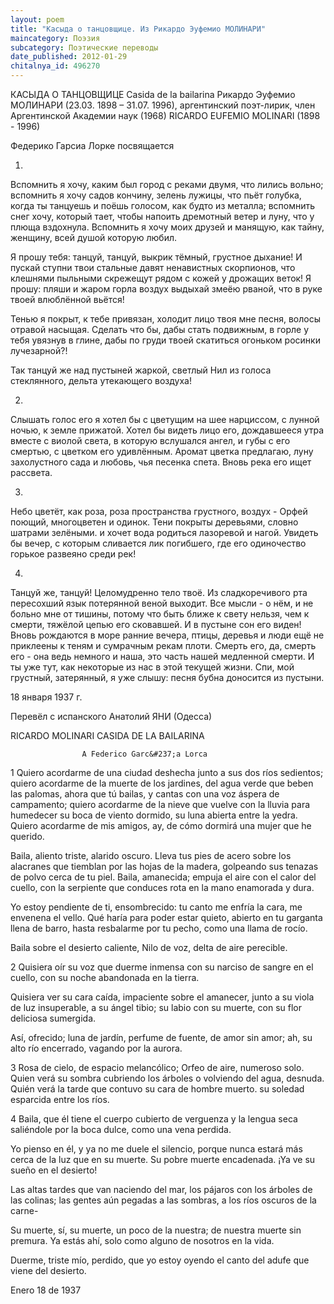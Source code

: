 ```yaml
---
layout: poem
title: "Касыда о танцовщице. Из Рикардо Эуфемио МОЛИНАРИ"
maincategory: Поэзия
subcategory: Поэтические переводы
date_published: 2012-01-29
chitalnya_id: 496270
---
```




КАСЫДА О ТАНЦОВЩИЦЕ
Casida de la bailarina
Рикардо Эуфемио МОЛИНАРИ (23.03. 1898 – 31.07. 1996),
аргентинский поэт-лирик, член Аргентинской Академии наук (1968)
RICARDO EUFEMIO MOLINARI (1898 - 1996)

Федерико Гарсиа Лорке посвящается

1.
Вспомнить я хочу, каким был город
с реками двумя, что лились вольно;
вспомнить я хочу садов кончину,
зелень лужицы, что пьёт голубка,
когда ты танцуешь и поёшь
голосом, как будто из металла;
вспомнить снег хочу, который тает,
чтобы напоить дремотный ветер
и луну, что у плюща вздохнула.
Вспомнить я хочу моих друзей
и манящую, как тайну, женщину,
всей душой которую любил.

Я прошу тебя: танцуй, танцуй,
выкрик тёмный, грустное дыхание!
И пускай ступни твои стальные
давят ненавистных скорпионов,
что клешнями пыльными скрежещут
рядом с кожей у дрожащих веток!
Я прошу: пляши и жаром горла
воздух выдыхай змеёю рваной,
что в руке твоей влюблённой вьётся!

Тенью я покрыт, к тебе привязан,
холодит лицо твоя мне песня,
волосы отравой насыщая.
Сделать что бы, дабы стать подвижным,
в горле у тебя увязнув в глине,
дабы по груди твоей скатиться
огоньком росинки лучезарной?!

Так танцуй же над пустыней жаркой,
светлый Нил из голоса стеклянного,
дельта утекающего воздуха!

2.
Слышать голос его я хотел бы
с цветущим на шее нарциссом,
с лунной ночью, к земле прижатой.
Хотел бы видеть лицо его,
дождавшееся утра
вместе с виолой света,
в которую вслушался ангел,
и губы с его смертью,
с цветком его удивлённым.
Аромат цветка предлагаю,
луну захолустного сада
и любовь, чья песенка спета.
Вновь река его ищет рассвета.

3.
Небо цветёт, как роза,
роза пространства грустного,
воздух - Орфей поющий,
многоцветен и одинок.
Тени покрыты деревьями,
словно шатрами зелёными.
и хочет вода родиться
лазоревой и нагой.
Увидеть бы вечер, с которым
сливается лик погибшего,
где его одиночество горькое
развеяно среди рек!

4.
Танцуй же, танцуй! Целомудренно тело твоё.
Из сладкоречивого рта
пересохший язык
потерянной веной выходит.
Все мысли - о нём, и не больно мне от тишины,
потому что быть ближе к свету нельзя,
чем к смерти, тяжёлой цепью его сковавшей.
И в пустыне сон его виден!
Вновь рождаются в море ранние вечера,
птицы, деревья и люди
ещё не приклеены к теням и сумрачным рекам плоти.
Смерть его, да, смерть его -
она ведь немного и наша,
это часть нашей медленной смерти.
И ты уже тут, как некоторые из нас
в этой текущей жизни.
Спи, мой грустный, затерянный, я уже слышу:
песня бубна доносится из пустыни.

18 января 1937 г.

Перевёл с испанского Анатолий ЯНИ (Одесса)

RICARDO MOLINARI
CASIDA DE LA BAILARINA 

                    A Federico Garc&#237;a Lorca
1
Quiero acordarme de una ciudad deshecha
junto a sus dos r&#237;os sedientos;
quiero acordarme de la muerte de los jardines, del
agua verde que beben las palomas,
ahora que t&#250; bailas, y cantas con una voz &#225;spera de
     campamento;
quiero acordarme de la nieve que vuelve con la lluvia
para humedecer su boca de viento dormido, su luna
     abierta entre la yedra.
Quiero acordarme de mis amigos, ay, de c&#243;mo
     dormir&#225; una mujer
que he querido.

Baila, aliento triste, alarido oscuro. Lleva tus pies
de acero sobre los alacranes
que tiemblan por las hojas de la madera,
golpeando sus tenazas de polvo
cerca de tu piel.
Baila, amanecida; empuja el aire con el calor del
     cuello, con la serpiente que conduces rota
en la mano enamorada y dura.

Yo estoy pendiente de ti, ensombrecido: tu canto
     me enfr&#237;a la cara, me envenena el vello.
Qu&#233; har&#237;a para poder estar quieto,
abierto en tu garganta llena de barro,
hasta resbalarme por tu pecho, como una llama de roc&#237;o.

Baila sobre el desierto caliente,
Nilo de voz, delta de aire perecible.

2
Quisiera o&#237;r su voz que duerme inmensa con su narciso
     de sangre en el cuello,
con su noche abandonada en la tierra.

Quisiera ver su cara ca&#237;da, impaciente sobre el amanecer,
junto a su viola de luz insuperable, a su &#225;ngel tibio;
su labio con su muerte, con su flor deliciosa sumergida.

As&#237;, ofrecido; luna de jard&#237;n, perfume de fuente,
     de amor sin amor;
ah, su alto r&#237;o encerrado, vagando por la aurora.

3
Rosa de cielo, de espacio melanc&#243;lico;
Orfeo de aire, numeroso solo. Quien ver&#225;
su sombra cubriendo los &#225;rboles
o volviendo del agua, desnuda. Qui&#233;n ver&#225;
la tarde que contuvo su cara de hombre muerto.
su soledad esparcida entre los r&#237;os.

4
Baila, que &#233;l tiene el cuerpo cubierto de verguenza
y la lengua seca sali&#233;ndole por la boca dulce,
como una vena perdida.

Yo pienso en &#233;l, y ya no me duele el silencio,
porque nunca estar&#225; m&#225;s cerca de la luz
que en su muerte. Su pobre muerte
encadenada.
&#161;Ya ve su sue&#241;o en el desierto!

Las altas tardes que van naciendo del mar, los p&#225;jaros
     con los &#225;rboles de las colinas; las gentes a&#250;n pegadas
     a las sombras,
a los r&#237;os oscuros de la carne-

Su muerte, s&#237;, su muerte, un poco de la nuestra;
de nuestra muerte sin premura. Ya est&#225;s ah&#237;, solo
como alguno de nosotros en la vida.

Duerme, triste m&#237;o, perdido, que yo estoy oyendo
el canto del adufe que viene del desierto.

Enero 18 de 1937






